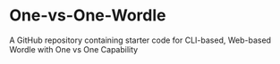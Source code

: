 # One-vs-One-Wordle
A GitHub repository containing starter code for CLI-based, Web-based Wordle with One vs One Capability
